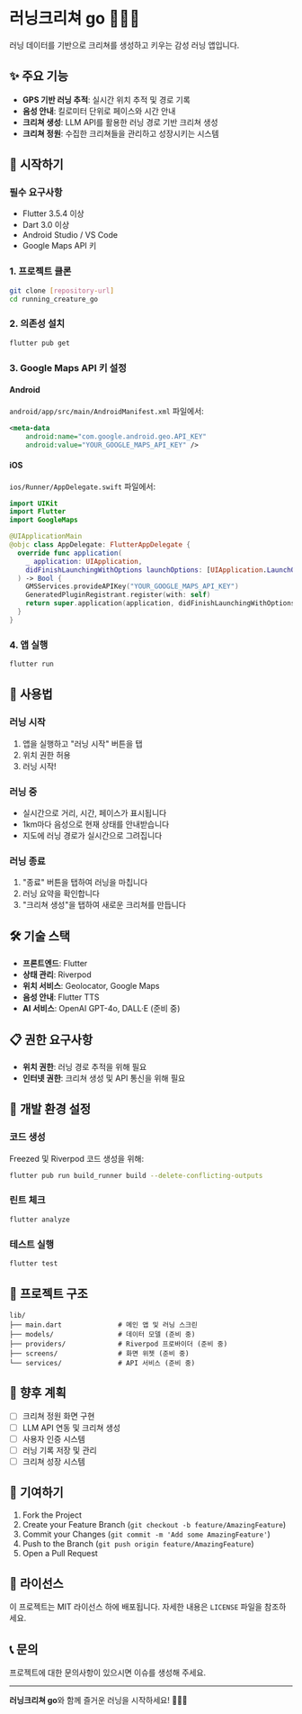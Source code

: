 # 러닝크리쳐 go 🏃‍♂️🐾

러닝 데이터를 기반으로 크리쳐를 생성하고 키우는 감성 러닝 앱입니다.

## ✨ 주요 기능

- **GPS 기반 러닝 추적**: 실시간 위치 추적 및 경로 기록
- **음성 안내**: 킬로미터 단위로 페이스와 시간 안내
- **크리쳐 생성**: LLM API를 활용한 러닝 경로 기반 크리쳐 생성
- **크리쳐 정원**: 수집한 크리쳐들을 관리하고 성장시키는 시스템

## 🚀 시작하기

### 필수 요구사항

- Flutter 3.5.4 이상
- Dart 3.0 이상
- Android Studio / VS Code
- Google Maps API 키

### 1. 프로젝트 클론

```bash
git clone [repository-url]
cd running_creature_go
```

### 2. 의존성 설치

```bash
flutter pub get
```

### 3. Google Maps API 키 설정

#### Android

`android/app/src/main/AndroidManifest.xml` 파일에서:

```xml
<meta-data
    android:name="com.google.android.geo.API_KEY"
    android:value="YOUR_GOOGLE_MAPS_API_KEY" />
```

#### iOS

`ios/Runner/AppDelegate.swift` 파일에서:

```swift
import UIKit
import Flutter
import GoogleMaps

@UIApplicationMain
@objc class AppDelegate: FlutterAppDelegate {
  override func application(
    _ application: UIApplication,
    didFinishLaunchingWithOptions launchOptions: [UIApplication.LaunchOptionsKey: Any]?
  ) -> Bool {
    GMSServices.provideAPIKey("YOUR_GOOGLE_MAPS_API_KEY")
    GeneratedPluginRegistrant.register(with: self)
    return super.application(application, didFinishLaunchingWithOptions: launchOptions)
  }
}
```

### 4. 앱 실행

```bash
flutter run
```

## 📱 사용법

### 러닝 시작

1. 앱을 실행하고 "러닝 시작" 버튼을 탭
2. 위치 권한 허용
3. 러닝 시작!

### 러닝 중

- 실시간으로 거리, 시간, 페이스가 표시됩니다
- 1km마다 음성으로 현재 상태를 안내받습니다
- 지도에 러닝 경로가 실시간으로 그려집니다

### 러닝 종료

1. "종료" 버튼을 탭하여 러닝을 마칩니다
2. 러닝 요약을 확인합니다
3. "크리쳐 생성"을 탭하여 새로운 크리쳐를 만듭니다

## 🛠️ 기술 스택

- **프론트엔드**: Flutter
- **상태 관리**: Riverpod
- **위치 서비스**: Geolocator, Google Maps
- **음성 안내**: Flutter TTS
- **AI 서비스**: OpenAI GPT-4o, DALL·E (준비 중)

## 📋 권한 요구사항

- **위치 권한**: 러닝 경로 추적을 위해 필요
- **인터넷 권한**: 크리쳐 생성 및 API 통신을 위해 필요

## 🔧 개발 환경 설정

### 코드 생성

Freezed 및 Riverpod 코드 생성을 위해:

```bash
flutter pub run build_runner build --delete-conflicting-outputs
```

### 린트 체크

```bash
flutter analyze
```

### 테스트 실행

```bash
flutter test
```

## 📁 프로젝트 구조

```
lib/
├── main.dart              # 메인 앱 및 러닝 스크린
├── models/                # 데이터 모델 (준비 중)
├── providers/             # Riverpod 프로바이더 (준비 중)
├── screens/               # 화면 위젯 (준비 중)
└── services/              # API 서비스 (준비 중)
```

## 🎯 향후 계획

- [ ] 크리쳐 정원 화면 구현
- [ ] LLM API 연동 및 크리쳐 생성
- [ ] 사용자 인증 시스템
- [ ] 러닝 기록 저장 및 관리
- [ ] 크리쳐 성장 시스템

## 🤝 기여하기

1. Fork the Project
2. Create your Feature Branch (`git checkout -b feature/AmazingFeature`)
3. Commit your Changes (`git commit -m 'Add some AmazingFeature'`)
4. Push to the Branch (`git push origin feature/AmazingFeature`)
5. Open a Pull Request

## 📄 라이선스

이 프로젝트는 MIT 라이선스 하에 배포됩니다. 자세한 내용은 `LICENSE` 파일을 참조하세요.

## 📞 문의

프로젝트에 대한 문의사항이 있으시면 이슈를 생성해 주세요.

---

**러닝크리쳐 go**와 함께 즐거운 러닝을 시작하세요! 🏃‍♂️✨
